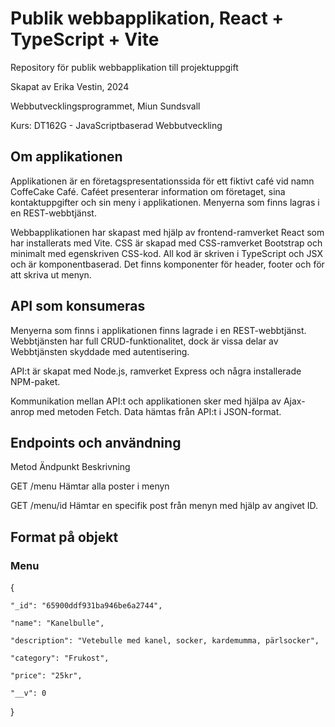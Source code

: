# Publik webbapplikation, React + TypeScript + Vite

Repository för publik webbapplikation till projektuppgift

Skapat av Erika Vestin, 2024 

Webbutvecklingsprogrammet, Miun Sundsvall 

Kurs: DT162G - JavaScriptbaserad Webbutveckling 

## Om applikationen 

Applikationen är en företagspresentationssida för ett fiktivt café vid namn CoffeCake Café. Caféet presenterar information om företaget, sina kontaktuppgifter och sin meny i applikationen. Menyerna som finns lagras i en REST-webbtjänst.

Webbapplikationen har skapast med hjälp av frontend-ramverket React som har installerats med Vite. CSS är skapad med CSS-ramverket Bootstrap och minimalt med egenskriven CSS-kod. All kod är skriven i TypeScript och JSX och är komponentbaserad. 
Det finns komponenter för header, footer och för att skriva ut menyn.


## API som konsumeras

Menyerna som finns i applikationen finns lagrade i en REST-webbtjänst. Webbtjänsten har full CRUD-funktionalitet, dock är vissa delar av Webbtjänsten skyddade med autentisering. 

API:t är skapat med Node.js, ramverket Express och några installerade NPM-paket.

Kommunikation mellan API:t och applikationen sker med hjälpa av Ajax-anrop med metoden Fetch. Data hämtas från API:t i JSON-format.

## Endpoints och användning 

Metod           Ändpunkt                  Beskrivning


GET              /menu                    Hämtar alla poster i menyn


GET              /menu/id                 Hämtar en specifik post från menyn med hjälp av angivet ID. 


## Format på objekt 

### Menu

{

    "_id": "65900ddf931ba946be6a2744",
    
    "name": "Kanelbulle",
    
    "description": "Vetebulle med kanel, socker, kardemumma, pärlsocker",
    
    "category": "Frukost",
    
    "price": "25kr",
    
    "__v": 0
    
  }
